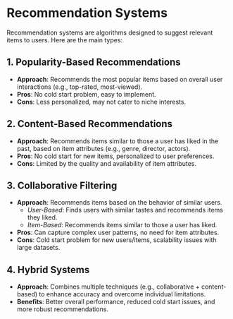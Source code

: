 # Recommendation Systems

Recommendation systems are algorithms designed to suggest relevant items to users. Here are the main types:

## 1. Popularity-Based Recommendations
- **Approach**: Recommends the most popular items based on overall user interactions (e.g., top-rated, most-viewed).
- **Pros**: No cold start problem, easy to implement.
- **Cons**: Less personalized, may not cater to niche interests.

## 2. Content-Based Recommendations
- **Approach**: Recommends items similar to those a user has liked in the past, based on item attributes (e.g., genre, director, actors).
- **Pros**: No cold start for new items, personalized to user preferences.
- **Cons**: Limited by the quality and availability of item attributes.

## 3. Collaborative Filtering
- **Approach**: Recommends items based on the behavior of similar users.
  - *User-Based*: Finds users with similar tastes and recommends items they liked.
  - *Item-Based*: Recommends items similar to those a user has liked.
- **Pros**: Can capture complex user patterns, no need for item attributes.
- **Cons**: Cold start problem for new users/items, scalability issues with large datasets.

## 4. Hybrid Systems
- **Approach**: Combines multiple techniques (e.g., collaborative + content-based) to enhance accuracy and overcome individual limitations.
- **Benefits**: Better overall performance, reduced cold start issues, and more robust recommendations.
